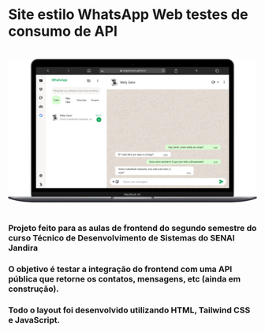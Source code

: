 # Site estilo WhatsApp Web testes de consumo de API

#

![alt text](./src/img/frame.png)

#

### Projeto feito para as aulas de frontend do segundo semestre do curso Técnico de Desenvolvimento de Sistemas do SENAI Jandira

### O objetivo é testar a integração do frontend com uma API pública que retorne os contatos, mensagens, etc (ainda em construção).

### Todo o layout foi desenvolvido utilizando HTML, Tailwind CSS e JavaScript.
